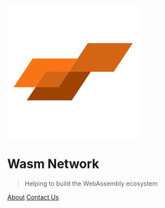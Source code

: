 
![logo](./images/square-logo.svg ':size=250')

# Wasm Network

> Helping to build the WebAssembly ecosystem

<!-- - Simple and lightweight (~21kB gzipped)
- No statically built html files
- Multiple themes -->

<!-- <a id="contact-us">Contact Us</a> -->
[About](/about ':id=about')
[Contact Us](https://share.hsforms.com/1alNl_GHZQduLqWDbCxv8Eg32uww)
